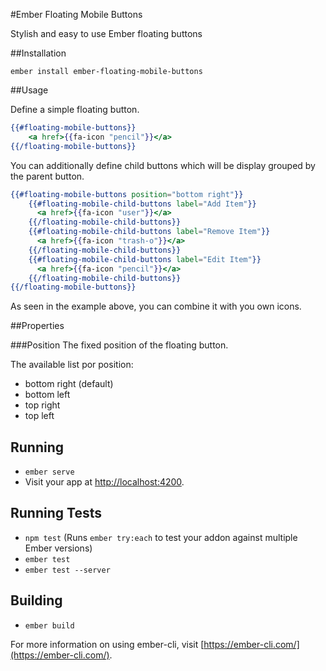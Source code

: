 #Ember Floating Mobile Buttons

Stylish and easy to use Ember floating buttons

##Installation

```
ember install ember-floating-mobile-buttons
```

##Usage

Define a simple floating button.
```hbs
{{#floating-mobile-buttons}}
    <a href>{{fa-icon "pencil"}}</a>
{{/floating-mobile-buttons}}
```

You can additionally define child buttons which will be display grouped by the parent button.

```hbs
{{#floating-mobile-buttons position="bottom right"}}
    {{#floating-mobile-child-buttons label="Add Item"}}
      <a href>{{fa-icon "user"}}</a>
    {{/floating-mobile-child-buttons}}
    {{#floating-mobile-child-buttons label="Remove Item"}}
      <a href>{{fa-icon "trash-o"}}</a>
    {{/floating-mobile-child-buttons}}
    {{#floating-mobile-child-buttons label="Edit Item"}}
      <a href>{{fa-icon "pencil"}}</a>
    {{/floating-mobile-child-buttons}}
{{/floating-mobile-buttons}}
```
As seen in the example above, you can combine it with you own icons.

##Properties

###Position
The fixed position of the floating button.

The available list por position:
* bottom right (default) 
* bottom left
* top right
* top left

## Running

* `ember serve`
* Visit your app at [http://localhost:4200](http://localhost:4200).

## Running Tests

* `npm test` (Runs `ember try:each` to test your addon against multiple Ember versions)
* `ember test`
* `ember test --server`

## Building

* `ember build`

For more information on using ember-cli, visit [https://ember-cli.com/](https://ember-cli.com/).
